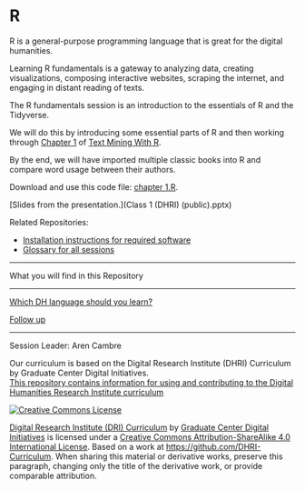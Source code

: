 # R 

R is a general-purpose programming language that is great for the digital humanities. 

Learning R fundamentals is a gateway to analyzing data, creating visualizations, composing interactive websites, scraping the internet, and engaging in distant reading of texts.

The R fundamentals session is an introduction to the essentials of R and the Tidyverse.

We will do this by introducing some essential parts of R and then working through [Chapter 1](https://www.tidytextmining.com/tidytext.html) of [Text Mining With R](https://www.tidytextmining.com/).

By the end, we will have imported multiple classic books into R and compare word usage between their authors.

Download and use this code file: [chapter 1.R](https://github.com/DHRISMU/r/blob/master/chapter%201.R).

[Slides from the presentation.](Class 1 (DHRI) (public).pptx)

Related Repositories:
* [Installation instructions for required software](https://github.com/DHRI-Curriculum/install)
* [Glossary for all sessions](https://github.com/DHRI-Curriculum/glossary)


----

What you will find in this Repository

-----

[Which DH language should you learn?](sections/which.md)

[Follow up](sections/continue.md)


-----

Session Leader: Aren Cambre


Our curriculum is based on the Digital Research Institute (DHRI) Curriculum by Graduate Center Digital Initiatives.   
[This repository contains information for using and contributing to the Digital Humanities Research Institute curriculum](https://github.com/DHRI-Curriculum/guide) 

[![Creative Commons License](https://i.creativecommons.org/l/by-sa/4.0/88x31.png)](http://creativecommons.org/licenses/by-sa/4.0/)

[Digital Research Institute (DRI) Curriculum](http://purl.org/dc/terms/) by [Graduate Center Digital Initiatives](https://gcdi.commons.gc.cuny.edu/) is licensed under a [Creative Commons Attribution-ShareAlike 4.0 International License](http://creativecommons.org/licenses/by-sa/4.0/). Based on a work at <https://github.com/DHRI-Curriculum>. When sharing this material or derivative works, preserve this paragraph, changing only the title of the derivative work, or provide comparable attribution.

